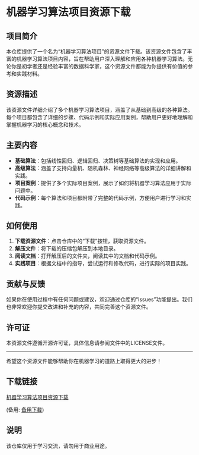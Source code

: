 # 机器学习算法项目资源下载

## 项目简介

本仓库提供了一个名为“机器学习算法项目”的资源文件下载。该资源文件包含了丰富的机器学习算法项目内容，旨在帮助用户深入理解和应用各种机器学习算法。无论你是初学者还是经验丰富的数据科学家，这个资源文件都能为你提供有价值的参考和实践材料。

## 资源描述

该资源文件详细介绍了多个机器学习算法项目，涵盖了从基础到高级的各种算法。每个项目都包含了详细的步骤、代码示例和实际应用案例，帮助用户更好地理解和掌握机器学习的核心概念和技术。

## 主要内容

- **基础算法**：包括线性回归、逻辑回归、决策树等基础算法的实现和应用。
- **高级算法**：涵盖了支持向量机、随机森林、神经网络等高级算法的详细讲解和实践。
- **项目案例**：提供了多个实际项目案例，展示了如何将机器学习算法应用于实际问题中。
- **代码示例**：每个算法和项目都附带了完整的代码示例，方便用户进行学习和实践。

## 如何使用

1. **下载资源文件**：点击仓库中的“下载”按钮，获取资源文件。
2. **解压文件**：将下载的压缩包解压到本地目录。
3. **阅读文档**：打开解压后的文件夹，阅读其中的文档和代码示例。
4. **实践项目**：根据文档中的指导，尝试运行和修改代码，进行实际的项目实践。

## 贡献与反馈

如果你在使用过程中有任何问题或建议，欢迎通过仓库的“Issues”功能提出。我们也非常欢迎你提交改进和补充的内容，共同完善这个资源文件。

## 许可证

本资源文件遵循开源许可证，具体信息请参阅文件中的LICENSE文件。

---

希望这个资源文件能够帮助你在机器学习的道路上取得更大的进步！

## 下载链接
[机器学习算法项目资源下载](https://pan.quark.cn/s/a304aaf8002d) 

(备用: [备用下载](https://pan.baidu.com/s/1-oTSxWqXv8aXMrMOhBFN4A?pwd=1234))

## 说明

该仓库仅用于学习交流，请勿用于商业用途。
